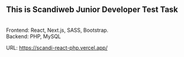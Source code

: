 ## This is Scandiweb Junior Developer Test Task
<br>
Frontend: React, Next.js, SASS, Bootstrap.
<br>
Backend: PHP, MySQL

URL: https://scandi-react-php.vercel.app/
